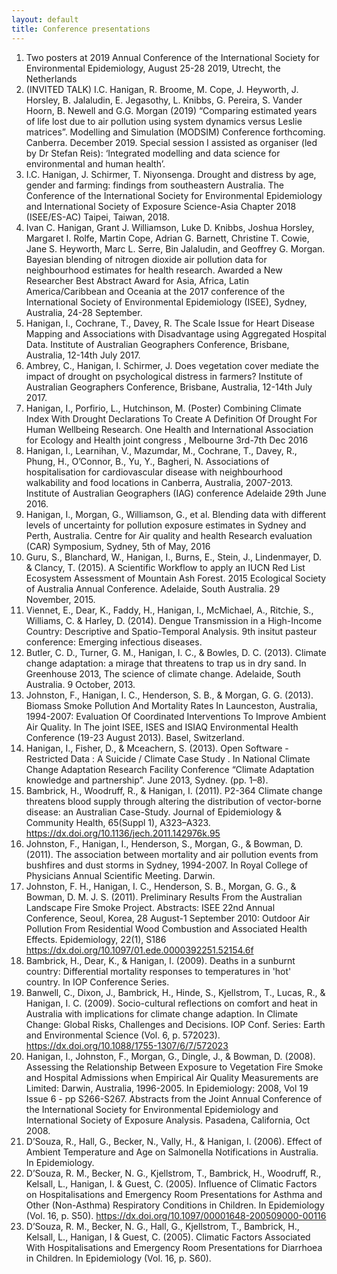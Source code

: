 ```yaml
---
layout: default
title: Conference presentations
---
```


1.	Two posters at 2019 Annual Conference of the International Society for Environmental Epidemiology, August 25-28 2019, Utrecht, the Netherlands
2.	(INVITED TALK) I.C. Hanigan, R. Broome, M. Cope, J. Heyworth, J. Horsley, B. Jalaludin, E. Jegasothy, L. Knibbs, G. Pereira, S. Vander Hoorn, B. Newell and G.G. Morgan (2019) “Comparing estimated years of life lost due to air pollution using system dynamics versus Leslie matrices”. Modelling and Simulation (MODSIM) Conference forthcoming. Canberra. December 2019. Special session I assisted as organiser (led by Dr Stefan Reis): ‘Integrated modelling and data science for environmental and human health’.
3.	I.C. Hanigan, J. Schirmer, T. Niyonsenga. Drought and distress by age, gender and farming: findings from southeastern Australia. The Conference of the International Society for Environmental Epidemiology and International Society of Exposure Science-Asia Chapter 2018 (ISEE/ES-AC) Taipei, Taiwan, 2018.
4.	Ivan C. Hanigan, Grant J. Williamson, Luke D. Knibbs, Joshua Horsley, Margaret I. Rolfe, Martin Cope, Adrian G. Barnett, Christine T. Cowie, Jane S. Heyworth, Marc L. Serre, Bin Jalaludin, and Geoffrey G. Morgan. Bayesian blending of nitrogen dioxide air pollution data for neighbourhood estimates for health research. Awarded a New Researcher Best Abstract Award for Asia, Africa, Latin America/Caribbean and Oceania at the 2017 conference of the International Society of Environmental Epidemiology (ISEE), Sydney, Australia, 24-28 September. 
5.	Hanigan, I., Cochrane, T., Davey, R. The Scale Issue for Heart Disease Mapping and Associations with Disadvantage using Aggregated Hospital Data. Institute of Australian Geographers Conference, Brisbane, Australia, 12-14th July 2017.
6.	Ambrey, C., Hanigan, I. Schirmer, J. Does vegetation cover mediate the impact of drought on psychological distress in farmers? Institute of Australian Geographers Conference, Brisbane, Australia, 12-14th July 2017.
7.	Hanigan, I., Porfirio, L., Hutchinson, M. (Poster) Combining Climate Index With Drought Declarations To Create A Definition Of Drought For Human Wellbeing Research. One Health and International Association for Ecology and Health joint congress , Melbourne 3rd-7th Dec 2016  
8.	Hanigan, I., Learnihan, V., Mazumdar, M., Cochrane, T., Davey, R., Phung, H., O’Connor, B., Yu, Y., Bagheri, N. Associations of hospitalisation for cardiovascular disease with neighbourhood walkability and food locations in Canberra, Australia, 2007-2013.  Institute of Australian Geographers (IAG) conference Adelaide 29th June 2016.
9.	Hanigan, I., Morgan, G., Williamson, G., et al. Blending data with different levels of uncertainty for pollution exposure estimates in Sydney and Perth, Australia. Centre for Air quality and health Research evaluation (CAR) Symposium, Sydney, 5th of May, 2016
10.	Guru, S., Blanchard, W., Hanigan, I., Burns, E., Stein, J., Lindenmayer, D. & Clancy, T. (2015). A Scientific Workflow to apply an IUCN Red List Ecosystem Assessment of Mountain Ash Forest. 2015 Ecological Society of Australia Annual Conference. Adelaide, South Australia. 29 November, 2015.
11.	Viennet, E., Dear, K., Faddy, H., Hanigan, I., McMichael, A., Ritchie, S., Williams, C. & Harley, D. (2014). Dengue Transmission in a High-Income Country: Descriptive and Spatio-Temporal Analysis. 9th insitut pasteur conference: Emerging infectious diseases.
12.	Butler, C. D., Turner, G. M., Hanigan, I. C., & Bowles, D. C. (2013). Climate change adaptation: a mirage that threatens to trap us in dry sand. In Greenhouse 2013, The science of climate change. Adelaide, South Australia. 9 October, 2013.
13.	Johnston, F., Hanigan, I. C., Henderson, S. B., & Morgan, G. G. (2013). Biomass Smoke Pollution And Mortality Rates In Launceston, Australia, 1994-2007: Evaluation Of Coordinated Interventions To Improve Ambient Air Quality. In The joint ISEE, ISES and ISIAQ Environmental Health Conference (19-23 August 2013). Basel, Switzerland.
14.	Hanigan, I., Fisher, D., & Mceachern, S. (2013). Open Software - Restricted Data : A Suicide / Climate Case Study . In National Climate Change Adaptation Research Facility Conference “Climate Adaptation knowledge and partnership”. June 2013, Sydney. (pp. 1–8).
15.	Bambrick, H., Woodruff, R., & Hanigan, I. (2011). P2-364 Climate change threatens blood supply through altering the distribution of vector-borne disease: an Australian Case-Study. Journal of Epidemiology & Community Health, 65(Suppl 1), A323–A323. https://dx.doi.org/10.1136/jech.2011.142976k.95
16.	Johnston, F., Hanigan, I., Henderson, S., Morgan, G., & Bowman, D. (2011). The association between mortality and air pollution events from bushfires and dust storms in Sydney, 1994-2007. In Royal College of Physicians Annual Scientific Meeting. Darwin.
17.	Johnston, F. H., Hanigan, I. C., Henderson, S. B., Morgan, G. G., & Bowman, D. M. J. S. (2011). Preliminary Results From the Australian Landscape Fire Smoke Project. Abstracts: ISEE 22nd Annual Conference, Seoul, Korea, 28 August-1 September 2010: Outdoor Air Pollution From Residential Wood Combustion and Associated Health Effects. Epidemiology, 22(1), S186 https://dx.doi.org/10.1097/01.ede.0000392251.52154.6f
18.	Bambrick, H., Dear, K., & Hanigan, I. (2009). Deaths in a sunburnt country: Differential mortality responses to temperatures in 'hot' country. In IOP Conference Series.
19.	Banwell, C., Dixon, J., Bambrick, H., Hinde, S., Kjellstrom, T., Lucas, R., & Hanigan, I. C. (2009). Socio-cultural reflections on comfort and heat in Australia with implications for climate change adaption. In Climate Change: Global Risks, Challenges and Decisions. IOP Conf. Series: Earth and Environmental Science (Vol. 6, p. 572023). https://dx.doi.org/10.1088/1755-1307/6/7/572023
20.	Hanigan, I., Johnston, F., Morgan, G., Dingle, J., & Bowman, D. (2008). Assessing the Relationship Between Exposure to Vegetation Fire Smoke and Hospital Admissions when Empirical Air Quality Measurements are Limited: Darwin, Australia, 1996-2005. In Epidemiology: 2008, Vol 19 Issue 6 - pp S266-S267. Abstracts from the Joint Annual Conference of the International Society for Environmental Epidemiology and International Society of Exposure Analysis. Pasadena, California, Oct 2008.
21.	D’Souza, R., Hall, G., Becker, N., Vally, H., & Hanigan, I. (2006). Effect of Ambient Temperature and Age on Salmonella Notifications in Australia. In Epidemiology.
22.	D’Souza, R. M., Becker, N. G., Kjellstrom, T., Bambrick, H., Woodruff, R., Kelsall, L., Hanigan, I. & Guest, C. (2005). Influence of Climatic Factors on Hospitalisations and Emergency Room Presentations for Asthma and Other (Non-Asthma) Respiratory Conditions in Children. In Epidemiology (Vol. 16, p. S50). https://dx.doi.org/10.1097/00001648-200509000-00116
23.	D’Souza, R. M., Becker, N. G., Hall, G., Kjellstrom, T., Bambrick, H., Kelsall, L., Hanigan, I & Guest, C. (2005). Climatic Factors Associated With Hospitalisations and Emergency Room Presentations for Diarrhoea in Children. In Epidemiology (Vol. 16, p. S60).
